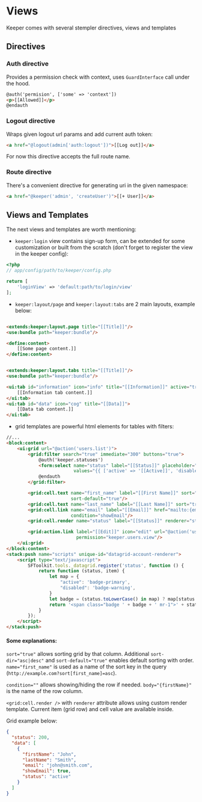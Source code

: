 # Views

Keeper comes with several stempler directives, views and templates

## Directives

### Auth directive

Provides a permission check with context, uses `GuardInterface` call under the hood.

```html
@auth('permision', ['some' => 'context'])
<p>[[Allowed]]</p>
@endauth
```

### Logout directive

Wraps given logout url params and add current auth token:

```html
<a href="@logout(admin['auth:logout'])">[[Log out]]</a>
``` 

For now this directive accepts the full route name.

### Route directive

There's a convenient directive for generating uri in the given namespace:

```html
<a href="@keeper('admin', 'createUser')">[[+ User]]</a>
```

## Views and Templates

The next views and templates are worth mentioning:

- `keeper:login` view contains sign-up form, can be extended for some customization or built from the scratch (don't
  forget to register the view in the keeper config):

```php
<?php
// app/config/path/to/keeper/config.php

return [
    'loginView' => 'default:path/to/login/view'
];
```

- `keeper:layout/page` and `keeper:layout:tabs` are 2 main layouts, example below:

```html

<extends:keeper:layout.page title="[[Title]]"/>
<use:bundle path="keeper:bundle"/>

<define:content>
    [[Some page content.]]
</define:content>
```

```html

<extends:keeper:layout.tabs title="[[Title]]"/>
<use:bundle path="keeper:bundle"/>

<ui:tab id="information" icon="info" title="[[Information]]" active="true">
    [[Information tab content.]]
</ui:tab>
<ui:tab id="data" icon="cog" title="[[Data]]">
    [[Data tab content.]]
</ui:tab>
```

- grid templates are powerful html elements for tables with filters:

```html
//...
<block:content>
    <ui:grid url="@action('users.list')">
        <grid:filter search="true" immediate="300" buttons="true">
            @auth('keeper.statuses')
            <form:select name="status" label="[[Status]]" placeholder="[[Select Status]]"
                         values="{{ ['active' => '[[Active]]', 'disabled' => '[[Disabled]]'] }}"/>
            @endauth
        </grid:filter>

        <grid:cell.text name="first_name" label="[[First Name]]" sort="true" body="{firstName}" sort-dir="asc"
                        sort-default="true"/>
        <grid:cell.text name="last_name" label="[[Last Name]]" sort="true" body="{lastName}"/>
        <grid:cell.link name="email" label="[[Email]]" href="mailto:{email}" body="{email}" sort="true"
                        condition="showEmail"/>
        <grid:cell.render name="status" label="[[Status]]" renderer="status"/>

        <grid:action.link label="[[Edit]]" icon="edit" url="@action('users.edit', ['user' => '{id}'])"
                          permission="keeper.users.view"/>
    </ui:grid>
</block:content>
<stack:push name="scripts" unique-id="datagrid-account-renderer">
    <script type="text/javascript">
        SFToolkit.tools._datagrid.register('status', function () {
            return function (status, item) {
                let map = {
                    "active": 'badge-primary',
                    "disabled": 'badge-warning',
                }
                let badge = (status.toLowerCase() in map) ? map[status.toLowerCase()] : 'badge-secondary';
                return '<span class="badge ' + badge + ' mr-1">' + status.toUpperCase() + '</span>';
            }
        });
    </script>
</stack:push>
```

#### Some explanations:

`sort="true"` allows sorting grid by that column.
Additional `sort-dir="asc|desc"` and `sort-default="true"` enables default sorting with order.
`name="first_name"` is used as a name of the sort key in the query (`http://example.com?sort[first_name]=asc`).

`condition=""` allows showing/hiding the row if needed. `body="{firstName}"` is the name of the row column.

`<grid:cell.render />` with `renderer` attribute allows using custom render template. Current item (grid row) and cell
value are available inside.

Grid example below:

```json
{
  "status": 200,
  "data": [
    {
      "firstName": "John",
      "lastName": "Smith",
      "email": "john@smith.com",
      "showEmail": true,
      "status": "active"
    }
  ]
}
```
